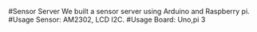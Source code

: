 #Sensor Server
We built a sensor server using Arduino and Raspberry pi. 
#Usage Sensor: 
AM2302, LCD I2C. 
#Usage Board: 
Uno,pi 3
